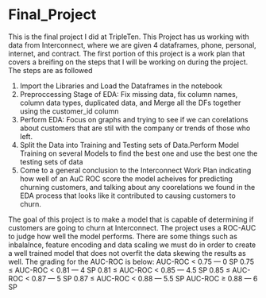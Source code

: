# Final_Project

This is the final project I did at TripleTen. This Project has us working with data from Interconnect, where we are given 4 dataframes, phone, personal, internet, and contract. The first portion of this project is a work plan that covers a breifing on the steps that I will be working on during the project. The steps are as followed

1. Import the Libraries and Load the Dataframes in the notebook
2. Preproccessing Stage of EDA: Fix missing data, fix column names, column data types, duplicated data, and Merge all the DFs together using the customer_id column
3. Perform EDA: Focus on graphs and trying to see if we can corelations about customers that are stil with the company or trends of those who left.
4. Split the Data into Training and Testing sets of Data.Perform Model Training on several Models to find the best one and use the best one the testing sets of data
5. Come to a general conclusion to the Interconnect Work Plan indicating how well of an AuC ROC score the model acheives for predicting churning customers, and talking about any coorelations we found in the  EDA process that looks like it contributed to causing customers to churn.

The goal of this project is to make a model that is capable of determining if customers are going to churn at Interconnect. The project uses a ROC-AUC to judge how well the model performs. There are some things such as inbalalnce, feature encoding and data scaling we must do in order to create a well trained model that does not overfit the data skewing the results as well. The grading for the AUC-ROC is below:
AUC-ROC < 0.75 — 0 SP
0.75 ≤ AUC-ROC < 0.81 — 4 SP
0.81 ≤ AUC-ROC < 0.85 — 4.5 SP
0.85 ≤ AUC-ROC < 0.87 — 5 SP
0.87 ≤ AUC-ROC < 0.88 — 5.5 SP
AUC-ROC ≥ 0.88 — 6 SP
